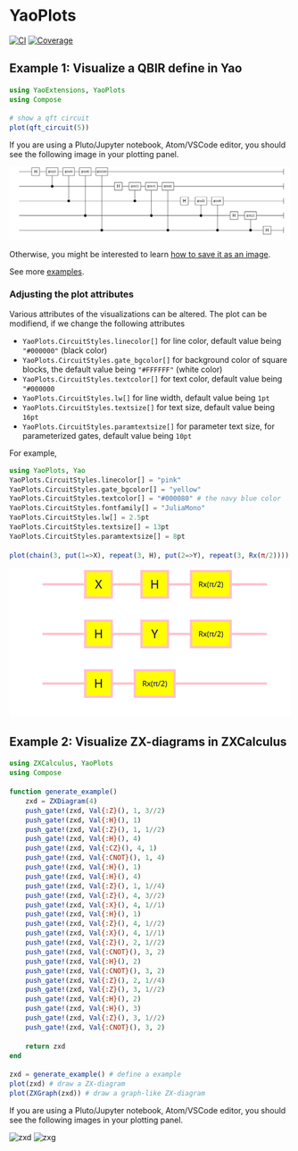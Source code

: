 # YaoPlots

[![CI](https://github.com/QuantumBFS/YaoPlots.jl/actions/workflows/CI.yml/badge.svg)](https://github.com/QuantumBFS/YaoPlots.jl/actions/workflows/CI.yml)
[![Coverage](https://codecov.io/gh/QuantumBFS/YaoPlots.jl/branch/master/graph/badge.svg)](https://codecov.io/gh/QuantumBFS/YaoPlots.jl)

## Example 1: Visualize a QBIR define in Yao

```julia
using YaoExtensions, YaoPlots
using Compose

# show a qft circuit
plot(qft_circuit(5))
```

If you are using a Pluto/Jupyter notebook, Atom/VSCode editor, you should see the following image in your plotting panel.

![qft](examples/qft.png)

Otherwise, you might be interested to learn [how to save it as an image](https://giovineitalia.github.io/Compose.jl/latest/tutorial/).

See more [examples](examples/circuits.jl).

### Adjusting the plot attributes

Various attributes of the visualizations can be altered. 
The plot can be modifiend, if we change the following attributes

- `YaoPlots.CircuitStyles.linecolor[]` for line color, default value being `"#000000"` (black color)
- `YaoPlots.CircuitStyles.gate_bgcolor[]` for background color of square blocks, the default value being `"#FFFFFF"` (white color)
- `YaoPlots.CircuitStyles.textcolor[]` for text color, default value being `"#000000`
- `YaoPlots.CircuitStyles.lw[]` for line width, default value being `1pt`
- `YaoPlots.CircuitStyles.textsize[]` for text size, default value being `16pt`
- `YaoPlots.CircuitStyles.paramtextsize[]` for parameter text size, for parameterized gates, default value being `10pt`

For example,

```julia
using YaoPlots, Yao
YaoPlots.CircuitStyles.linecolor[] = "pink" 
YaoPlots.CircuitStyles.gate_bgcolor[] = "yellow" 
YaoPlots.CircuitStyles.textcolor[] = "#000080" # the navy blue color
YaoPlots.CircuitStyles.fontfamily[] = "JuliaMono"
YaoPlots.CircuitStyles.lw[] = 2.5pt
YaoPlots.CircuitStyles.textsize[] = 13pt
YaoPlots.CircuitStyles.paramtextsize[] = 8pt
		
plot(chain(3, put(1=>X), repeat(3, H), put(2=>Y), repeat(3, Rx(π/2))))
```

![attribute_example_2](examples/attr_circuit_2.svg)


## Example 2: Visualize ZX-diagrams in ZXCalculus
```julia
using ZXCalculus, YaoPlots
using Compose

function generate_example()
    zxd = ZXDiagram(4)
    push_gate!(zxd, Val{:Z}(), 1, 3//2)
    push_gate!(zxd, Val{:H}(), 1)
    push_gate!(zxd, Val{:Z}(), 1, 1//2)
    push_gate!(zxd, Val{:H}(), 4)
    push_gate!(zxd, Val{:CZ}(), 4, 1)
    push_gate!(zxd, Val{:CNOT}(), 1, 4)
    push_gate!(zxd, Val{:H}(), 1)
    push_gate!(zxd, Val{:H}(), 4)
    push_gate!(zxd, Val{:Z}(), 1, 1//4)
    push_gate!(zxd, Val{:Z}(), 4, 3//2)
    push_gate!(zxd, Val{:X}(), 4, 1//1)
    push_gate!(zxd, Val{:H}(), 1)
    push_gate!(zxd, Val{:Z}(), 4, 1//2)
    push_gate!(zxd, Val{:X}(), 4, 1//1)
    push_gate!(zxd, Val{:Z}(), 2, 1//2)
    push_gate!(zxd, Val{:CNOT}(), 3, 2)
    push_gate!(zxd, Val{:H}(), 2)
    push_gate!(zxd, Val{:CNOT}(), 3, 2)
    push_gate!(zxd, Val{:Z}(), 2, 1//4)
    push_gate!(zxd, Val{:Z}(), 3, 1//2)
    push_gate!(zxd, Val{:H}(), 2)
    push_gate!(zxd, Val{:H}(), 3)
    push_gate!(zxd, Val{:Z}(), 3, 1//2)
    push_gate!(zxd, Val{:CNOT}(), 3, 2)

    return zxd
end

zxd = generate_example() # define a example
plot(zxd) # draw a ZX-diagram
plot(ZXGraph(zxd)) # draw a graph-like ZX-diagram
```

If you are using a Pluto/Jupyter notebook, Atom/VSCode editor, you should see the following images in your plotting panel.

![zxd](examples/demo_zxd.svg)
![zxg](examples/demo_zxg.svg)
